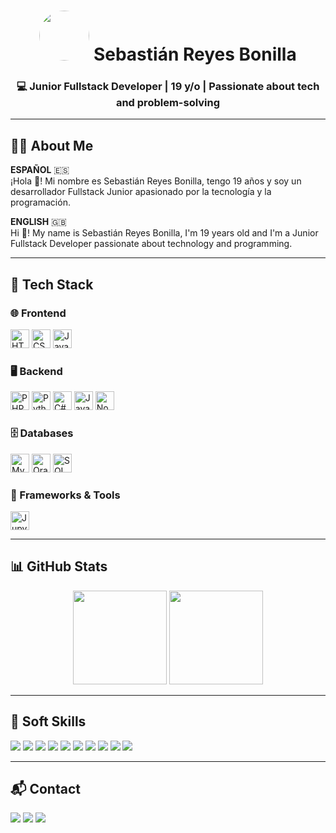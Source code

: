 <!-- HEADER - Visual Identity -->
<h1 align="center">
  <img src="https://i.pinimg.com/736x/1e/fe/1d/1efe1da272edae91ccf0e1af0be374cf.jpg" width="80" height="80" style="border-radius: 50%;" />
  Sebastián Reyes Bonilla
</h1>
<h3 align="center">💻 Junior Fullstack Developer | 19 y/o | Passionate about tech and problem-solving</h3>

---

<!-- ABOUT ME -->
## 👨‍💻 About Me

**ESPAÑOL** 🇪🇸  
¡Hola 👋! Mi nombre es Sebastián Reyes Bonilla, tengo 19 años y soy un desarrollador Fullstack Junior apasionado por la tecnología y la programación.

**ENGLISH** 🇬🇧  
Hi 👋! My name is Sebastián Reyes Bonilla, I'm 19 years old and I'm a Junior Fullstack Developer passionate about technology and programming.

---

<!-- TECH STACK -->
## 🧰 Tech Stack

### 🌐 Frontend
<p>
  <img src="https://cdn.jsdelivr.net/gh/devicons/devicon/icons/html5/html5-original.svg" height="30" alt="HTML5" />
  <img src="https://cdn.jsdelivr.net/gh/devicons/devicon/icons/css3/css3-original.svg" height="30" alt="CSS3" />
  <img src="https://cdn.jsdelivr.net/gh/devicons/devicon/icons/javascript/javascript-original.svg" height="30" alt="JavaScript" />
</p>

### 🖥️ Backend
<p>
  <img src="https://cdn.jsdelivr.net/gh/devicons/devicon/icons/php/php-original.svg" height="30" alt="PHP" />
  <img src="https://cdn.jsdelivr.net/gh/devicons/devicon/icons/python/python-original.svg" height="30" alt="Python" />
  <img src="https://cdn.jsdelivr.net/gh/devicons/devicon/icons/csharp/csharp-original.svg" height="30" alt="C#" />
  <img src="https://cdn.jsdelivr.net/gh/devicons/devicon/icons/java/java-original.svg" height="30" alt="Java" />
  <img src="https://cdn.jsdelivr.net/gh/devicons/devicon/icons/nodejs/nodejs-original.svg" height="30" alt="Node.js" />
</p>

### 🗄️ Databases
<p>
  <img src="https://cdn.jsdelivr.net/gh/devicons/devicon/icons/mysql/mysql-original.svg" height="30" alt="MySQL" />
  <img src="https://cdn.jsdelivr.net/gh/devicons/devicon/icons/oracle/oracle-original.svg" height="30" alt="Oracle" />
  <img src="https://cdn.jsdelivr.net/gh/devicons/devicon/icons/microsoftsqlserver/microsoftsqlserver-plain.svg" height="30" alt="SQL Server" />
</p>

### 🧱 Frameworks & Tools
<p>
  <img src="https://cdn.jsdelivr.net/gh/devicons/devicon/icons/jupyter/jupyter-original.svg" height="30" alt="Jupyter" />
  <!-- Puedes agregar más aquí -->
</p>

---

<!-- GITHUB STATS -->
## 📊 GitHub Stats

<div align="center">
  <img src="https://github-readme-stats.vercel.app/api?username=ReyesSebass&show_icons=true&theme=radical&count_private=true" height="150" />
  <img src="https://github-readme-stats.vercel.app/api/top-langs?username=ReyesSebass&layout=compact&theme=radical" height="150" />
</div>

---

<!-- SOFT SKILLS -->
## 🧠 Soft Skills

<p>
  <img src="https://img.shields.io/badge/Teamwork-blue?style=for-the-badge" />
  <img src="https://img.shields.io/badge/Effective%20Communication-green?style=for-the-badge" />
  <img src="https://img.shields.io/badge/Time%20Management-yellow?style=for-the-badge" />
  <img src="https://img.shields.io/badge/Problem%20Solving-red?style=for-the-badge" />
  <img src="https://img.shields.io/badge/Adaptability-orange?style=for-the-badge" />
  <img src="https://img.shields.io/badge/Proactivity-purple?style=for-the-badge" />
  <img src="https://img.shields.io/badge/Critical%20Thinking-lightblue?style=for-the-badge" />
  <img src="https://img.shields.io/badge/Creativity-pink?style=for-the-badge" />
  <img src="https://img.shields.io/badge/Responsibility-brown?style=for-the-badge" />
  <img src="https://img.shields.io/badge/Organization-gray?style=for-the-badge" />
</p>

---

<!-- CONTACT -->
## 📬 Contact

<p>
  <a href="mailto:youremail@gmail.com"><img src="https://img.shields.io/static/v1?message=Gmail&logo=gmail&label=&color=D14836&logoColor=white&style=for-the-badge" /></a>
  <a href="https://linkedin.com/in/yourlinkedin"><img src="https://img.shields.io/static/v1?message=LinkedIn&logo=linkedin&label=&color=0077B5&logoColor=white&style=for-the-badge" /></a>
  <a href="https://wa.me/yournumber"><img src="https://img.shields.io/static/v1?message=Whatsapp&logo=whatsapp&label=&color=25D366&logoColor=white&style=for-the-badge" /></a>
</p>
